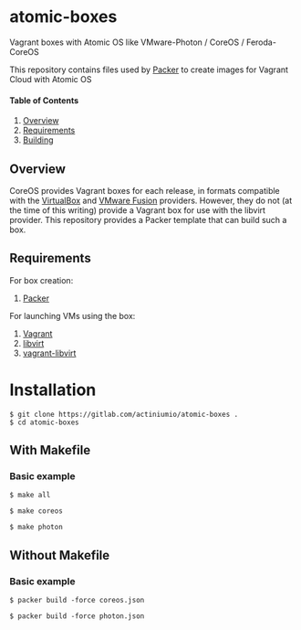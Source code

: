 # atomic-boxes

Vagrant boxes with Atomic OS like VMware-Photon / CoreOS / Feroda-CoreOS

This repository contains files used by [Packer](https://www.packer.io/) to create images for Vagrant Cloud with Atomic OS

#### Table of Contents

1. [Overview](#overview)
2. [Requirements](#requirements)
3. [Building](#installation)

## Overview

CoreOS provides Vagrant boxes for each release, in formats compatible with the [VirtualBox](http://alpha.release.core-os.net/amd64-usr/current/coreos_production_vagrant.json) and [VMware Fusion](http://alpha.release.core-os.net/amd64-usr/current/coreos_production_vagrant_vmware_fusion.json) providers. However, they do not (at the time of this writing) provide a Vagrant box for use with the libvirt provider. This repository provides a Packer template that can build such a box.

## Requirements

For box creation:

1. [Packer](https://www.packer.io/downloads.html)

For launching VMs using the box:

1. [Vagrant](http://www.vagrantup.com/downloads.html)
2. [libvirt](http://libvirt.org/)
3. [vagrant-libvirt](https://github.com/pradels/vagrant-libvirt)

# Installation
```
$ git clone https://gitlab.com/actiniumio/atomic-boxes .
$ cd atomic-boxes
```

## With Makefile

### Basic example
```
$ make all
```
```
$ make coreos
```
```
$ make photon
```
## Without Makefile

### Basic example
```
$ packer build -force coreos.json
```
```
$ packer build -force photon.json
```
